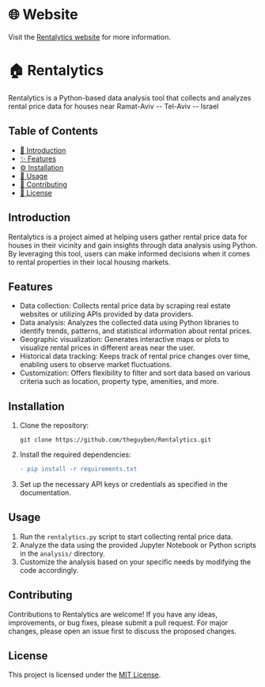 # 🌐 Website

Visit the [Rentalytics website](https://theguyben.github.io/Rentalytics/) for more information.

# 🏠 Rentalytics

Rentalytics is a Python-based data analysis tool that collects and analyzes rental price data for houses near Ramat-Aviv -- Tel-Aviv -- Israel

## Table of Contents
- [👋 Introduction](#introduction)
- [✨ Features](#features)
- [⚙️ Installation](#installation)
- [🔧 Usage](#usage)
- [🤝 Contributing](#contributing)
- [📄 License](#license)

## Introduction
Rentalytics is a project aimed at helping users gather rental price data for houses in their vicinity and gain insights through data analysis using Python. By leveraging this tool, users can make informed decisions when it comes to rental properties in their local housing markets.

## Features
- Data collection: Collects rental price data by scraping real estate websites or utilizing APIs provided by data providers.
- Data analysis: Analyzes the collected data using Python libraries to identify trends, patterns, and statistical information about rental prices.
- Geographic visualization: Generates interactive maps or plots to visualize rental prices in different areas near the user.
- Historical data tracking: Keeps track of rental price changes over time, enabling users to observe market fluctuations.
- Customization: Offers flexibility to filter and sort data based on various criteria such as location, property type, amenities, and more.

## Installation
1. Clone the repository:
   ```
   git clone https://github.com/theguyben/Rentalytics.git
   ```
2. Install the required dependencies:
   ```diff
   - pip install -r requirements.txt
   ```
3. Set up the necessary API keys or credentials as specified in the documentation.

## Usage
1. Run the `rentalytics.py` script to start collecting rental price data.
2. Analyze the data using the provided Jupyter Notebook or Python scripts in the `analysis/` directory.
3. Customize the analysis based on your specific needs by modifying the code accordingly.

## Contributing
Contributions to Rentalytics are welcome! If you have any ideas, improvements, or bug fixes, please submit a pull request. For major changes, please open an issue first to discuss the proposed changes.

## License
This project is licensed under the [MIT License](LICENSE).
